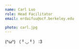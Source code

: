 ```yaml
---
name: Carl Luo
role: Head Facilitator
email: erdaifuu@ocf.berkeley.edu

photo: carl.jpg
---
```


(^ω^) （╹◡╹） :3

